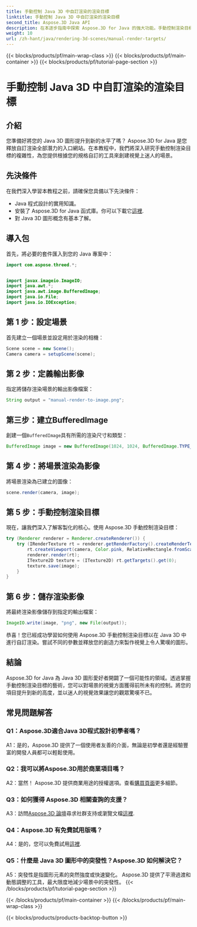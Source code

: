 ```yaml
---
title: 手動控制 Java 3D 中自訂渲染的渲染目標
linktitle: 手動控制 Java 3D 中自訂渲染的渲染目標
second_title: Aspose.3D Java API
description: 在本逐步指南中探索 Aspose.3D for Java 的強大功能。手動控制渲染目標以獲得令人驚嘆的自訂 Java 3D 圖形。
weight: 10
url: /zh-hant/java/rendering-3d-scenes/manual-render-targets/
---
```


{{< blocks/products/pf/main-wrap-class >}}
{{< blocks/products/pf/main-container >}}
{{< blocks/products/pf/tutorial-page-section >}}

# 手動控制 Java 3D 中自訂渲染的渲染目標

## 介紹

您準備好將您的 Java 3D 圖形提升到新的水平了嗎？ Aspose.3D for Java 是您釋放自訂渲染全部潛力的入口網站。在本教程中，我們將深入研究手動控制渲染目標的複雜性，為您提供根據您的規格自訂的工具來創建視覺上迷人的場景。

## 先決條件

在我們深入學習本教程之前，請確保您具備以下先決條件：

- Java 程式設計的實用知識。
- 安裝了 Aspose.3D for Java 函式庫。你可以下載它[這裡](https://releases.aspose.com/3d/java/).
- 對 Java 3D 圖形概念有基本了解。

## 導入包

首先，將必要的套件匯入到您的 Java 專案中：

```java
import com.aspose.threed.*;


import javax.imageio.ImageIO;
import java.awt.*;
import java.awt.image.BufferedImage;
import java.io.File;
import java.io.IOException;
```

## 第 1 步：設定場景

首先建立一個場景並設定用於渲染的相機：

```java
Scene scene = new Scene();
Camera camera = setupScene(scene);
```

## 第 2 步：定義輸出影像

指定將儲存渲染場景的輸出影像檔案：

```java
String output = "manual-render-to-image.png";
```

## 第三步：建立BufferedImage

創建一個`BufferedImage`具有所需的渲染尺寸和類型：

```java
BufferedImage image = new BufferedImage(1024, 1024, BufferedImage.TYPE_3BYTE_BGR);
```

## 第 4 步：將場景渲染為影像

將場景渲染為已建立的圖像：

```java
scene.render(camera, image);
```

## 第 5 步：手動控制渲染目標

現在，讓我們深入了解客製化的核心。使用 Aspose.3D 手動控制渲染目標：

```java
try (Renderer renderer = Renderer.createRenderer()) {
    try (IRenderTexture rt = renderer.getRenderFactory().createRenderTexture(new RenderParameters(), 1, image.getWidth(), image.getHeight())) {
        rt.createViewport(camera, Color.pink, RelativeRectangle.fromScale(0, 0, 1, 1));
        renderer.render(rt);
        ITexture2D texture = (ITexture2D) rt.getTargets().get(0);
        texture.save(image);
    }
}
```

## 第 6 步：儲存渲染影像

將最終渲染影像儲存到指定的輸出檔案：

```java
ImageIO.write(image, "png", new File(output));
```

恭喜！您已經成功學習如何使用 Aspose.3D 手動控制渲染目標以在 Java 3D 中進行自訂渲染。嘗試不同的參數並釋放您的創造力來製作視覺上令人驚嘆的圖形。

## 結論

Aspose.3D for Java 為 Java 3D 圖形愛好者開闢了一個可能性的領域。透過掌握手動控制渲染目標的藝術，您可以對場景的視覺方面獲得前所未有的控制。將您的項目提升到新的高度，並以迷人的視覺效果讓您的觀眾驚嘆不已。

## 常見問題解答

### Q1：Aspose.3D適合Java 3D程式設計初學者嗎？

A1：是的，Aspose.3D 提供了一個使用者友善的介面，無論是初學者還是經驗豐富的開發人員都可以輕鬆使用。

### Q2：我可以將Aspose.3D用於商業項目嗎？

 A2：當然！ Aspose.3D 提供商業用途的授權選項。查看[購買頁面](https://purchase.aspose.com/buy)更多細節。

### Q3：如何獲得 Aspose.3D 相關查詢的支援？

 A3：訪問[Aspose.3D 論壇](https://forum.aspose.com/c/3d/18)尋求社群支持或瀏覽文檔[這裡](https://reference.aspose.com/3d/java/).

### Q4：Aspose.3D 有免費試用版嗎？

A4：是的，您可以免費試用[這裡](https://releases.aspose.com/).

### Q5：什麼是 Java 3D 圖形中的突發性？Aspose.3D 如何解決它？

A5：突發性是指圖形元素的突然強度或快速變化。 Aspose.3D 提供了平滑過渡和動態調整的工具，最大限度地減少場景中的突發性。
{{< /blocks/products/pf/tutorial-page-section >}}

{{< /blocks/products/pf/main-container >}}
{{< /blocks/products/pf/main-wrap-class >}}

{{< blocks/products/products-backtop-button >}}
